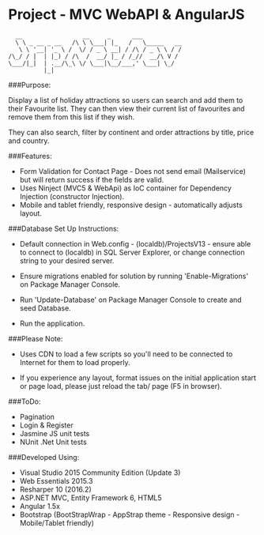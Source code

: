 # Project - MVC WebAPI & AngularJS

      __                 __     _      ___           
      \ \ _ __ _ __   /\ \ \___| |_   /   \_____   __
       \ \ '__| '_ \ /  \/ / _ \ __| / /\ / _ \ \ / /
    /\_/ / |  | |_) / /\  /  __/ |_ / /_//  __/\ V / 
    \___/|_|  | .__/\_\ \/ \___|\__/___,' \___| \_/  
              |_|                                    
    

###Purpose: 

Display a list of holiday attractions so users can search and add them to their Favourite list. 
They can then view their current list of favourites and remove them from this list if they wish.

They can also search, filter by continent and order attractions by title, price and country.


###Features:

 - Form Validation for Contact Page - Does not send email (Mailservice) but will return success if the fields are valid.
 - Uses Ninject (MVC5 & WebApi) as IoC container for Dependency Injection (constructor Injection).
 - Mobile and tablet friendly, responsive design - automatically adjusts layout.

###Database Set Up Instructions:

 - Default connection in Web.config - (localdb)/ProjectsV13 - ensure able to connect to (localdb) in SQL Server Explorer, or change connection string to your desired server.

 - Ensure migrations enabled for solution by running 'Enable-Migrations' on Package Manager Console.

 - Run 'Update-Database' on Package Manager Console to create and seed Database.

 - Run the application.

###Please Note:

 - Uses CDN to load a few scripts so you'll need to be connected to Internet for them to load properly.

 - If you experience any layout, format issues on the initial application start or page load, please just reload the tab/ page (F5 in browser).

###ToDo:

 - Pagination
 - Login & Register
 - Jasmine JS unit tests
 - NUnit .Net Unit tests

###Developed Using:
 - Visual Studio 2015 Community Edition (Update 3)
 - Web Essentials 2015.3
 - Resharper 10 (2016.2)
 - ASP.NET MVC, Entity Framework 6, HTML5
 - Angular 1.5x
 - Bootstrap (BootStrapWrap - AppStrap theme - Responsive design - Mobile/Tablet friendly)